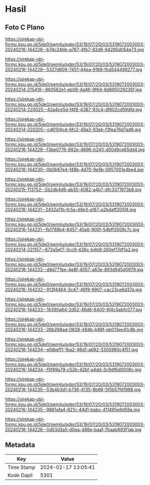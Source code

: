 # Hasil

## Foto C Plano

https://sirekap-obj-formc.kpu.go.id/5de0/pemilu/pdpr/53/19/07/20/03/5319072003003-20240216-144228--b74c24bb-a767-4fb7-82d6-64285d054e73.jpg

https://sirekap-obj-formc.kpu.go.id/5de0/pemilu/pdpr/53/19/07/20/03/5319072003003-20240216-144229--5327d606-7451-44ea-9168-fbd544499277.jpg

https://sirekap-obj-formc.kpu.go.id/5de0/pemilu/pdpr/53/19/07/20/03/5319072003003-20240214-215419--860562e1-eb08-4a46-9f64-8d695029235f.jpg

https://sirekap-obj-formc.kpu.go.id/5de0/pemilu/pdpr/53/19/07/20/03/5319072003003-20240214-220025--42a4ce5d-f4f8-4387-93c4-df602cd59dfd.jpg

https://sirekap-obj-formc.kpu.go.id/5de0/pemilu/pdpr/53/19/07/20/03/5319072003003-20240214-220205--cd6104cd-6fc2-49a3-93eb-f3fea76d7ad8.jpg

https://sirekap-obj-formc.kpu.go.id/5de0/pemilu/pdpr/53/19/07/20/03/5319072003003-20240216-144229--f3be0776-882e-4696-b240-d50d9ce65dd4.jpg

https://sirekap-obj-formc.kpu.go.id/5de0/pemilu/pdpr/53/19/07/20/03/5319072003003-20240216-144230--0b0b67e4-f48b-4d70-9e5b-0957001e4be4.jpg

https://sirekap-obj-formc.kpu.go.id/5de0/pemilu/pdpr/53/19/07/20/03/5319072003003-20240215-113752--2b2db4d9-ab35-4082-a4b7-dfc3371973b8.jpg

https://sirekap-obj-formc.kpu.go.id/5de0/pemilu/pdpr/53/19/07/20/03/5319072003003-20240216-144231--2432a11b-fc5a-48e3-a187-a2bdaff205f4.jpg

https://sirekap-obj-formc.kpu.go.id/5de0/pemilu/pdpr/53/19/07/20/03/5319072003003-20240216-144231--fb1788b4-8457-40a6-900f-54bff3509c7c.jpg

https://sirekap-obj-formc.kpu.go.id/5de0/pemilu/pdpr/53/19/07/20/03/5319072003003-20240214-221157--672a5ef7-3cc9-426c-b4b9-260ef17df1a2.jpg

https://sirekap-obj-formc.kpu.go.id/5de0/pemilu/pdpr/53/19/07/20/03/5319072003003-20240216-144232--d8d771be-4e8f-4057-a63e-893d945d0979.jpg

https://sirekap-obj-formc.kpu.go.id/5de0/pemilu/pdpr/53/19/07/20/03/5319072003003-20240216-144232--913f4464-3c47-46f9-9907-cac23ce6d37a.jpg

https://sirekap-obj-formc.kpu.go.id/5de0/pemilu/pdpr/53/19/07/20/03/5319072003003-20240216-144233--18390a64-2d52-46d6-8400-6f4c5ebfc077.jpg

https://sirekap-obj-formc.kpu.go.id/5de0/pemilu/pdpr/53/19/07/20/03/5319072003003-20240216-144233--26b288ad-0828-484b-b88f-eb013ee41c8b.jpg

https://sirekap-obj-formc.kpu.go.id/5de0/pemilu/pdpr/53/19/07/20/03/5319072003003-20240216-144234--efdbeff1-1ba2-46d1-a682-3305980c4f51.jpg

https://sirekap-obj-formc.kpu.go.id/5de0/pemilu/pdpr/53/19/07/20/03/5319072003003-20240216-144234--f5f99a79-c52b-42bf-a4dd-3c9df6d0008c.jpg

https://sirekap-obj-formc.kpu.go.id/5de0/pemilu/pdpr/53/19/07/20/03/5319072003003-20240216-144235--53b4b3d1-b736-4135-8b66-5f5b57fd1988.jpg

https://sirekap-obj-formc.kpu.go.id/5de0/pemilu/pdpr/53/19/07/20/03/5319072003003-20240216-144235--9861afa4-821c-44d1-babc-411495e9d59a.jpg

https://sirekap-obj-formc.kpu.go.id/5de0/pemilu/pdpr/53/19/07/20/03/5319072003003-20240216-144228--0d53d3a5-d0ea-486e-baaf-7baab693f1ab.jpg


## Metadata

| Key        | Value               |
| ---------- | ------------------- |
| Time Stamp | 2024-02-17 13:05:41 |
| Kode Dapil | 5301                |



